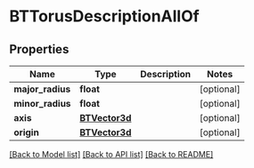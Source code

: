 # BTTorusDescriptionAllOf

## Properties
Name | Type | Description | Notes
------------ | ------------- | ------------- | -------------
**major_radius** | **float** |  | [optional] 
**minor_radius** | **float** |  | [optional] 
**axis** | [**BTVector3d**](BTVector3d.md) |  | [optional] 
**origin** | [**BTVector3d**](BTVector3d.md) |  | [optional] 

[[Back to Model list]](../README.md#documentation-for-models) [[Back to API list]](../README.md#documentation-for-api-endpoints) [[Back to README]](../README.md)


